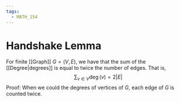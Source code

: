 ```yaml
---
tags:
  - MATH_154
---
```

# Handshake Lemma
For finite [[Graph]] $G = (V, E)$, we have that the sum of the [[Degree|degrees]] is equal to twice the number of edges. That is, 
$$
\sum_{v \in V} \deg(v) = 2|E|
$$
Proof:
When we could the degrees of vertices of $G$, each edge of $G$ is counted twice. 